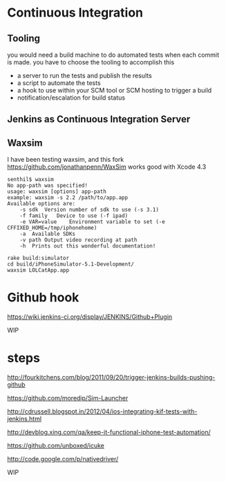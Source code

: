 

# Continuous Integration

## Tooling

you would need a build machine to do automated tests when each commit is made. you have to choose the tooling to accomplish this

* a server to run the tests and publish the results
* a script to automate the tests
* a hook to use within your SCM tool or SCM hosting to trigger a build
* notification/escalation for build status


## Jenkins as Continuous Integration Server




## Waxsim


I have been testing waxsim, and this fork https://github.com/jonathanpenn/WaxSim works good with Xcode 4.3

	senthil$ waxsim
	No app-path was specified!
	usage: waxsim [options] app-path
	example: waxsim -s 2.2 /path/to/app.app
	Available options are:
		-s sdk	Version number of sdk to use (-s 3.1)
		-f family	Device to use (-f ipad)
		-e VAR=value	Environment variable to set (-e CFFIXED_HOME=/tmp/iphonehome)
		-a 	Available SDKs
		-v path	Output video recording at path
		-h 	Prints out this wonderful documentation!

	rake build:simulator
	cd build/iPhoneSimulator-5.1-Development/
	waxsim LOLCatApp.app
	

# Github hook

https://wiki.jenkins-ci.org/display/JENKINS/Github+Plugin


WIP





# steps

http://fourkitchens.com/blog/2011/09/20/trigger-jenkins-builds-pushing-github


https://github.com/moredip/Sim-Launcher

http://cdrussell.blogspot.in/2012/04/ios-integrating-kif-tests-with-jenkins.html


http://devblog.xing.com/qa/keep-it-functional-iphone-test-automation/


https://github.com/unboxed/icuke

http://code.google.com/p/nativedriver/





WIP
